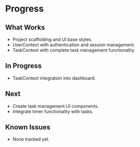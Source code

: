 # Progress

## What Works
- Project scaffolding and UI base styles.
- UserContext with authentication and session management.
- TaskContext with complete task management functionality.

## In Progress
- TaskContext integration into dashboard.

## Next
- Create task management UI components.
- Integrate timer functionality with tasks.

## Known Issues
- None tracked yet.
